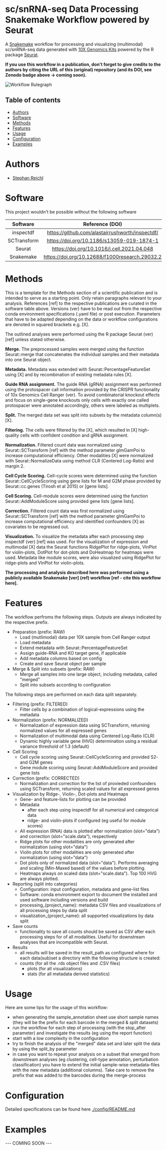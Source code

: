 # sc/snRNA-seq Data Processing Snakemake Workflow powered by Seurat

A [Snakemake](https://snakemake.readthedocs.io/en/stable/) workflow for processing and visualizing (multimodal) sc/snRNA-seq data generated with [10X Genomics Kits](https://www.10xgenomics.com/) powered by the R package [Seurat](https://satijalab.org/seurat/index.html).

**If you use this workflow in a publication, don't forget to give credits to the authors by citing the URL of this (original) repository (and its DOI, see Zenodo badge above -> coming soon).**

![Workflow Rulegraph](./workflow/dags/rulegraph.svg)

Table of contents
----------------
  * [Authors](#authors)
  * [Software](#software)
  * [Methods](#methods)
  * [Features](#features)
  * [Usage](#usage)
  * [Configuration](#configuration)
  * [Examples](#examples)

# Authors
- [Stephan Reichl](https://github.com/sreichl)


# Software
This project wouldn't be possible without the following software

| Software       | Reference (DOI)                                   |
| :------------: | :-----------------------------------------------: |
| inspectdf      | https://github.com/alastairrushworth/inspectdf/   |
| SCTransform    | https://doi.org/10.1186/s13059-019-1874-1         |
| Seurat         | https://doi.org/10.1016/j.cell.2021.04.048        |
| Snakemake      | https://doi.org/10.12688/f1000research.29032.2    |

# Methods
This is a template for the Methods section of a scientific publication and is intended to serve as a starting point. Only retain paragraphs relevant to your analysis. References [ref] to the respective publications are curated in the software table above. Versions (ver) have to be read out from the respective conda environment specifications (.yaml file) or post execution. Parameters that have to be adapted depending on the data or workflow configurations are denoted in squared brackets e.g. [X].

The outlined analyses were performed using the R package Seurat (ver) [ref] unless stated otherwise.

**Merge.** The preprocessed samples were merged using the function Seurat::merge that concatenates the individual samples and their metadata into one Seurat object.

**Metadata.** Metadata was extended with Seurat::PercentageFeatureSet using [X] and by recombination of existing metadata rules [X].

**Guide RNA assignment.** The guide RNA (gRNA) assignment was performed using the protospacer call information provided by the CRISPR functionality of 10x Genomics Cell Ranger (ver). To avoid combinatorial knockout effects and focus on single-gene knockouts only cells with exactly one called protospacer were annotated accordingly, others were labeled as multiplets. 

**Split.** The merged data set was split into subsets by the metadata column(s) [X].

**Filtering.** The cells were filtered by the [X], which resulted in [X] high-quality cells with confident condition and gRNA assignment.

**Normalization.** Filtered count data was normalized using Seurat::SCTransform [ref] with the method parameter glmGamPoi to increase computational efficiency. Other modalities [X] were normalized with Seurat::NormalizeData using method CLR  (Centered Log-Ratio) and margin 2.

**Cell Cycle Scoring.** Cell-cycle scores were determined using the function Seurat::CellCycleScoring using gene lists for M and G2M phase provided by Seurat::cc.genes (Tirosh et al 2015) or [gene lists].

**Cell Scoring.** Cell-module scores were determined using the function Seurat::AddModuleScore using provided gene lists [gene lists].

**Correction.** Filtered count data was first normalized using Seurat::SCTransform [ref] with the method parameter glmGamPoi to increase computational efficiency and identified confounders [X] as covariates to be regressed out.

**Visualization.** To visualize the metadata after each processing step inspectdf (ver) [ref] was used. For the visualization of expression and multimodal [X] data the Seurat functions RidgePlot for ridge-plots, VlnPlot for violin-plots, DotPlot for dot-plots and DoHeatmap for heatmaps were used. Metadata like module scores, were also visualized using RidgePlot for ridge-plots and VlnPlot for violin-plots.

**The processing and analysis described here was performed using a publicly available Snakemake [ver] (ref) workflow [ref - cite this workflow here].**

# Features
The workflow perfroms the following steps. Outputs are always indicated by the respective prefix.
- Preparation (prefix: RAW)
  - Load (mutlimodal) data per 10X sample from Cell Ranger output
  - Load metadata
  - Extend metadata with Seurat::PercentageFeatureSet
  - Assign guide-RNA and KO target gene, if applicable
  - Add metadata columns based on config
  - Create and save Seurat object per sample
- Merge & Split into subsets (prefix: RAW)
  - Merge all samples into one large object, including metadata, called "merged"
  - Split into subsets according to configuration

The following steps are performed on each data split separately.

- Filtering (prefix: FILTERED)
  - Filter cells by a combination of logical-expressions using the metadata
- Normalization (prefix: NORMALIZED)
  - Normalization of expression data using SCTransform, returning normalized values for all expressed genes
  - Normalization of multimodal data using Centered Log-Ratio (CLR)
  - Dynamic highly variable gene (HVG) determination using a residual variance threshold of 1.3 (default)
- Cell Scoring
  - Cell cycle scoring using Seurat::CellCycleScoring and provided S2- and G2M genes
  - Gene module scoring using Seurat::AddModuleScore and provided gene lists
- Correction (prefix: CORRECTED)
  - Normalization and correction for the list of provieded confounders using SCTransform, returning scaled values for all expressed genes
- Visualization by Ridge-, Violin-, Dot-plots and Heatmaps
  - Gene- and feature-lists for plotting can be provided
  - Metadata
    - after each step using inspectdf for all numerical and categorical data
    - ridge- and violin-plots if configured (eg useful for module scores)
  - All expression (RNA) data is plotted after normalization (slot="data") and correction (slot="scale.data"), respectively
  - Ridge plots for other modalities are only generated after normalization (using slot="data")
  - Violin plots for other modalities are only generated after normalization (using slot="data")
  - Dot plots only of normalized data (slot="data"). Performs averaging and scaling (Min-Maxed based) of the values before plotting.
  - Heatmaps always on scaled data (slot="scale.data"). Top 100 HVG are always plotted.
- Reporting (split into categories)
  - Configuration: input configuration, metadata and gene-list files
  - Software: conda environment export to document the installed and used software including versions and build
  - processing_{project_name}: metadata CSV files and visualizations of all processing steps by data split
  - visualization_{project_name}: all supported visualizations by data split
- Save counts
  - functionality to save all counts should be saved as CSV after each processing steps for of all modalities. Useful for downstream analyses that are incompatible with Seurat.
- Results
  - all results will be saved in the result_path as configured where for each data(sub)set a directory with the following structure is created:
  -  counts (for all the .rds object files and .CSV files)
     -  plots (for all visualizations)
     -  stats (for all metadata derived statistics)

# Usage
Here are some tips for the usage of this workflow:
- when generating the sample_annotation sheet use short sample names (they will be the prefix for each barcode in the merged & split datasets)
- run the workflow for each step of processing (with the stop_after parameter) and investigate the results (eg using the report function)
- start with a low complexity in the configuration
- try to finish the analysis of the "merged" data set and later split the data by using the split_by parameter
- in case you want to repeat your analysis on a subset that emerged from downstream analyses (eg clustering, cell-type annotation, perturbation classification) you have to extend the initial sample-wise metadata-files with the new metadata (additional columns). Take care to remove the prefix that was added to the barcodes during the merge-process

# Configuration
Detailed specifications can be found here [./config/README.md](./config/README.md)

# Examples
--- COMING SOON ---
